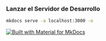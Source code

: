 ### **Lanzar el Servidor de Desarrollo**

```bash
mkdocs serve -a localhost:3000 -o
```


[![Built with Material for MkDocs](https://img.shields.io/badge/Material_for_MkDocs-526CFE?style=for-the-badge&logo=MaterialForMkDocs&logoColor=white)](https://squidfunk.github.io/mkdocs-material/)